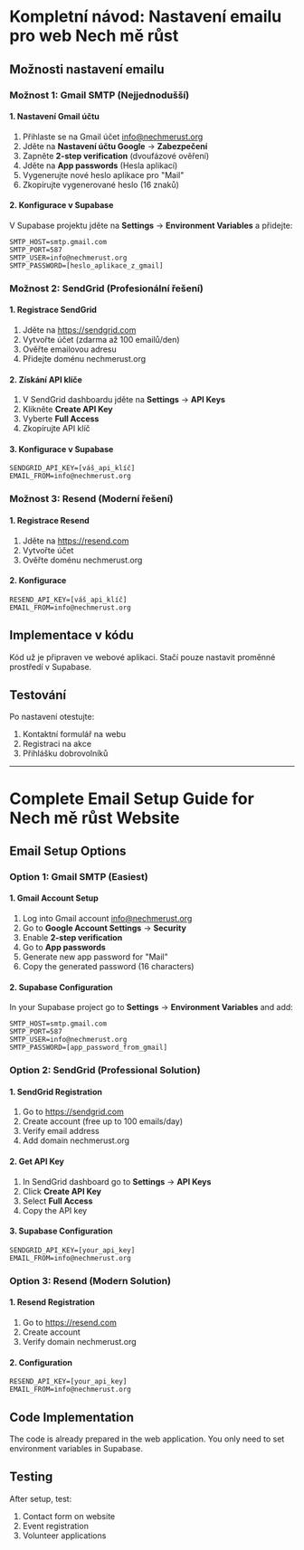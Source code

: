 # Kompletní návod: Nastavení emailu pro web Nech mě růst

## Možnosti nastavení emailu

### Možnost 1: Gmail SMTP (Nejjednodušší)

#### 1. Nastavení Gmail účtu
1. Přihlaste se na Gmail účet info@nechmerust.org
2. Jděte na **Nastavení účtu Google** → **Zabezpečení**
3. Zapněte **2-step verification** (dvoufázové ověření)
4. Jděte na **App passwords** (Hesla aplikací)
5. Vygenerujte nové heslo aplikace pro "Mail"
6. Zkopírujte vygenerované heslo (16 znaků)

#### 2. Konfigurace v Supabase
V Supabase projektu jděte na **Settings** → **Environment Variables** a přidejte:
```
SMTP_HOST=smtp.gmail.com
SMTP_PORT=587
SMTP_USER=info@nechmerust.org
SMTP_PASSWORD=[heslo_aplikace_z_gmail]
```

### Možnost 2: SendGrid (Profesionální řešení)

#### 1. Registrace SendGrid
1. Jděte na https://sendgrid.com
2. Vytvořte účet (zdarma až 100 emailů/den)
3. Ověřte emailovou adresu
4. Přidejte doménu nechmerust.org

#### 2. Získání API klíče
1. V SendGrid dashboardu jděte na **Settings** → **API Keys**
2. Klikněte **Create API Key**
3. Vyberte **Full Access**
4. Zkopírujte API klíč

#### 3. Konfigurace v Supabase
```
SENDGRID_API_KEY=[váš_api_klíč]
EMAIL_FROM=info@nechmerust.org
```

### Možnost 3: Resend (Moderní řešení)

#### 1. Registrace Resend
1. Jděte na https://resend.com
2. Vytvořte účet
3. Ověřte doménu nechmerust.org

#### 2. Konfigurace
```
RESEND_API_KEY=[váš_api_klíč]
EMAIL_FROM=info@nechmerust.org
```

## Implementace v kódu

Kód už je připraven ve webové aplikaci. Stačí pouze nastavit proměnné prostředí v Supabase.

## Testování

Po nastavení otestujte:
1. Kontaktní formulář na webu
2. Registraci na akce
3. Přihlášku dobrovolníků

---

# Complete Email Setup Guide for Nech mě růst Website

## Email Setup Options

### Option 1: Gmail SMTP (Easiest)

#### 1. Gmail Account Setup
1. Log into Gmail account info@nechmerust.org
2. Go to **Google Account Settings** → **Security**
3. Enable **2-step verification**
4. Go to **App passwords**
5. Generate new app password for "Mail"
6. Copy the generated password (16 characters)

#### 2. Supabase Configuration
In your Supabase project go to **Settings** → **Environment Variables** and add:
```
SMTP_HOST=smtp.gmail.com
SMTP_PORT=587
SMTP_USER=info@nechmerust.org
SMTP_PASSWORD=[app_password_from_gmail]
```

### Option 2: SendGrid (Professional Solution)

#### 1. SendGrid Registration
1. Go to https://sendgrid.com
2. Create account (free up to 100 emails/day)
3. Verify email address
4. Add domain nechmerust.org

#### 2. Get API Key
1. In SendGrid dashboard go to **Settings** → **API Keys**
2. Click **Create API Key**
3. Select **Full Access**
4. Copy the API key

#### 3. Supabase Configuration
```
SENDGRID_API_KEY=[your_api_key]
EMAIL_FROM=info@nechmerust.org
```

### Option 3: Resend (Modern Solution)

#### 1. Resend Registration
1. Go to https://resend.com
2. Create account
3. Verify domain nechmerust.org

#### 2. Configuration
```
RESEND_API_KEY=[your_api_key]
EMAIL_FROM=info@nechmerust.org
```

## Code Implementation

The code is already prepared in the web application. You only need to set environment variables in Supabase.

## Testing

After setup, test:
1. Contact form on website
2. Event registration
3. Volunteer applications